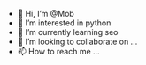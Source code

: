 - 👋 Hi, I’m @Mob
- 👀 I’m interested in python
- 🌱 I’m currently learning seo
- 💞️ I’m looking to collaborate on ...
- 📫 How to reach me ...

<!---
Bilal19978/Bilal19978 is a ✨ special ✨ repository because its `README.md` (this file) appears on your GitHub profile.
You can click the Preview link to take a look at your changes.
--->
